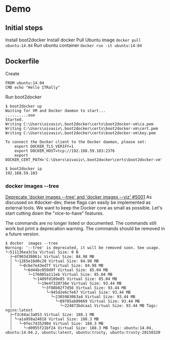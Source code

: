 # Demo

## Initial steps
Install boot2docker
Install docker
Pull Ubuntu image `docker pull ubuntu:14.04`
Run ubuntu container `docker run -it ubuntu:14:04`

## Dockerfile
Create 
```
FROM ubuntu:14.04
CMD echo "Hello ITRally"
```

Run boot2docker 
```
$ boot2docker up
Waiting for VM and Docker daemon to start...
..........ooo
Started.
Writing C:\Users\oivasiv\.boot2docker\certs\boot2docker-vm\ca.pem
Writing C:\Users\oivasiv\.boot2docker\certs\boot2docker-vm\cert.pem
Writing C:\Users\oivasiv\.boot2docker\certs\boot2docker-vm\key.pem

To connect the Docker client to the Docker daemon, please set:
    export DOCKER_TLS_VERIFY=1
    export DOCKER_HOST=tcp://192.168.59.103:2376
    export DOCKER_CERT_PATH='C:\Users\oivasiv\.boot2docker\certs\boot2docker-vm'

$ boot2docker ip
192.168.59.103
```

### docker images --tree
[Deprecate 'docker images --tree' and 'docker images --viz' #5001](https://github.com/docker/docker/pull/5001)
As discussed on #docker-dev, these flags can easily be implemented as external tools. We want to keep the Docker core as small as possible. Let's start cutting down the "nice-to-have" features.

The commands are no longer listed or documented.
The commands still work but print a deprecation warning.
The commands should be removed in a future version.

```
$ docker  images --tree
Warning: '--tree' is deprecated, it will be removed soon. See usage.
└─511136ea3c5a Virtual Size: 0 B
  ├─4f903438061c Virtual Size: 84.98 MB
  │ └─1265e16d0c28 Virtual Size: 84.98 MB
  │   └─0cbe7e43ed7f Virtual Size: 84.98 MB
  │     └─6d44bc059d9f Virtual Size: 85.04 MB
  │       └─176085a111eb Virtual Size: 85.04 MB
  │         └─1489fd109e85 Virtual Size: 85.04 MB
  │           └─19e4f320736e Virtual Size: 93.44 MB
  │             └─3f88b02f7d56 Virtual Size: 93.44 MB
  │               └─945d2e6cfe67 Virtual Size: 93.44 MB
  │                 └─2305983063a4 Virtual Size: 93.44 MB
  │                   └─89785ab09669 Virtual Size: 93.44 MB
  │                     └─224873bdcaa1 Virtual Size: 93.44 MB Tags: nginx:latest
  ├─f3c84ac3a053 Virtual Size: 188.1 MB
  │ └─a1a958a24818 Virtual Size: 188.3 MB
  │   └─9fec74352904 Virtual Size: 188.3 MB
  │     └─d0955f21bf24 Virtual Size: 188.3 MB Tags: ubuntu:14.04, ubuntu:14.04.2, ubuntu:latest, ubuntu:trusty, ubuntu:trusty-20150320
```